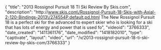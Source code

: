 {
    "title": "2013 Rossignol Pursuit 18 TI Ski Review By Skis.com",
    "description": "http:\/\/www.skis.com\/Rossignol-Pursuit-18-Skis-with-Axial-2-120-Bindings-2013\/274554P,default,pd.html  The New Rossignol Pursuit 18 is a perfect ski for the advanced to expert skier who is looking for a ski that has lots of energy and power that is used fo",
    "videoid": "3766333",
    "date_created": "1411361176",
    "date_modified": "1418182010",
    "type": "captivate",
    "layout": "video",
    "url": "\/v\/2013-rossignol-pursuit-18-ti-ski-review-by-skis-com\/3766333"
}